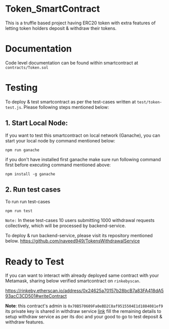 # Token_SmartContract
This is a truffle based project having ERC20 token with extra features of letting token holders deposit &amp; withdraw their tokens.

# Documentation
Code level documentation can be found within smartcontract at `contracts/Token.sol`

# Testing
To deploy & test smartcontract as per the test-cases written at `test/token-test.js`. Please following steps mentioned below:

## 1. Start Local Node:
If you want to test this smartcontract on local network (Ganache), you can start your local node by command mentioned below:
```code
npm run ganache
```
if you don't have installed first ganache make sure run following command first before executing command mentioned above:
```code
npm install -g ganache
```

## 2. Run test cases
To run run test-cases
```code
npm run test
```
`Note:` In these test-cases 10 users submitting 1000 withdrawal requests collectively, which will be processed by backend-service.

To deploy & run backend-service, please visit its repository mentioned below.
https://github.com/naveed949/TokensWithdrawalService

# Ready to Test
If you can want to interact with already deployed same contract with your Metamask, sharing below verified smartcontract on `rinkebyscan`.

https://rinkeby.etherscan.io/address/0x24625a70157b28bcB7a83FA418dA593acC3CD501#writeContract

**Note**: this contract's admin is `0x70B570609Fa0eBD2C8af9515504E1d1884081ef9` its private key is shared in withdraw service [link](https://github.com/naveed949/TokensWithdrawalService/blob/a4b2da72bdd48c08b7454726ca681277b455f60b/utils/constants.json#L4) fill the remaining details to setup withdraw service as per its doc and your good to go to test deposit & withdraw features.
